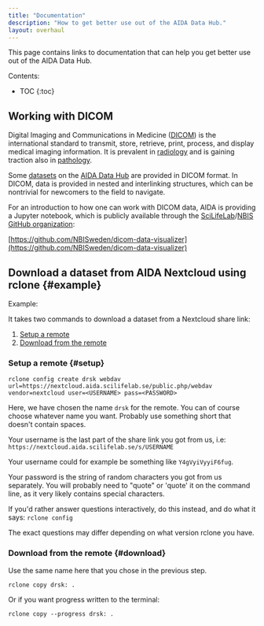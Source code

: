 ```yaml
---
title: "Documentation"
description: "How to get better use out of the AIDA Data Hub."
layout: overhaul
---
```

This page contains links to documentation that can help you get better use out
of the AIDA Data Hub.

Contents:
* TOC
{:toc}

## Working with DICOM<span id="dicom"/>
Digital Imaging and Communications in Medicine
([DICOM](https://www.dicomstandard.org/))
is the international standard to transmit, store, retrieve, print, process, and
display medical imaging information. It is prevalent in
[radiology](/search/?q=Subject:Radiology) and is gaining traction also in
[pathology](/search/?q=Subject:Pathology).

Some [datasets](/datasets) on the [AIDA Data Hub](/) are provided in DICOM format.
In DICOM, data is provided in nested and interlinking structures, which can be
nontrivial for newcomers to the field to navigate.

For an introduction to how one can work with DICOM data, AIDA is providing a
Jupyter notebook, which is publicly available through the
[SciLifeLab](https://www.scilifelab.se/)/[NBIS](https://nbis.se/)
[GitHub organization](https://github.com/orgs/NBISweden):

[https://github.com/NBISweden/dicom-data-visualizer](https://github.com/NBISweden/dicom-data-visualizer)


## Download a dataset from AIDA Nextcloud using rclone {#example}

Example:

It takes two commands to download a dataset from a Nextcloud share link:

1. [Setup a remote](#setup)
2. [Download from the remote](#download)

### Setup a remote {#setup}
`rclone config create drsk webdav url=https://nextcloud.aida.scilifelab.se/public.php/webdav vendor=nextcloud user=<USERNAME> pass=<PASSWORD>`

Here, we have chosen the name `drsk` for the remote. You can of course choose whatever name you want. Probably use something short that doesn't contain spaces.

Your username is the last part of the share link you got from us, i.e: `https://nextcloud.aida.scilifelab.se/s/USERNAME`

Your username could for example be something like `Y4gVyiVyyiF6fug`.

Your password is the string of random characters you got from us separately. You will probably need to "quote" or 'quote' it on the command line, as it very likely contains special characters.

If you'd rather answer questions interactively, do this instead, and do what it says: `rclone config`

The exact questions may differ depending on what version rclone you have.

### Download from the remote {#download}

Use the same name here that you chose in the previous step.

`rclone copy drsk: .`

Or if you want progress written to the terminal:

`rclone copy --progress drsk: .`
